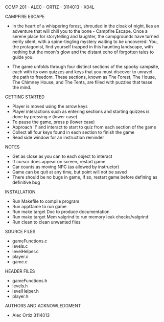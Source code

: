 COMP 201 - ALEC - ORTIZ - 3114013 - X04L

CAMPFIRE ESCAPE

- In the heart of a whispering forest, shrouded in the cloak of night, lies an adventure that will chill you to the bone - Campfire Escape. 
Once a serene place for storytelling and laughter, the campgrounds have turned eerily silent, with a spine-tingling mystery waiting to be uncovered. 
You, the protagonist, find yourself trapped in this haunting landscape, with nothing but the moon's glow and the distant echo of forgotten tales to 
guide you.



- The game unfolds through four distinct sections of the spooky campsite, each with its own quizzes and keys that you must discover to unravel the 
path to freedom. These sections, known as The Forest, The House, The Chimney House, and The Tents, are filled with puzzles 
that tease the mind.

GETTING STARTED
- Player is moved using the arrow keys
- Player interactions such as entering sections and starting quizzes is done by pressing e (lower case)
- To pause the game, press p (lower case)
- Approach '!' and interact to start to quiz from each section of the game
- Collect all four keys found in each section to finish the game
- Read side window for an instruction reminder

NOTES

- Get as close as you can to each object to interact
- If cursor does appear on screen, restart game
- Car counts as moving NPC (as allowed by instructor)
- Game can be quit at any time, but point will not be saved
- There should be no bugs in game, if so, restart game before defining as definitive bug

INSTALLATION

- Run Makefile to compile program
- Run appGame to run game
- Run make target Doc to produce documentation
- Run make target Mem valgrind to run memory leak checks/valgrind 
- Run clean to clean unwanted files

SOURCE FILES
- gameFunctions.c
- levels.c 
- levelHelper.c
- player.c 
- game.c

HEADER FILES
- gameFunctions.h
- levels.h
- levelHelper.h
- player.h

AUTHORS AND ACKNOWLEDGMENT
- Alec Ortiz 3114013 
